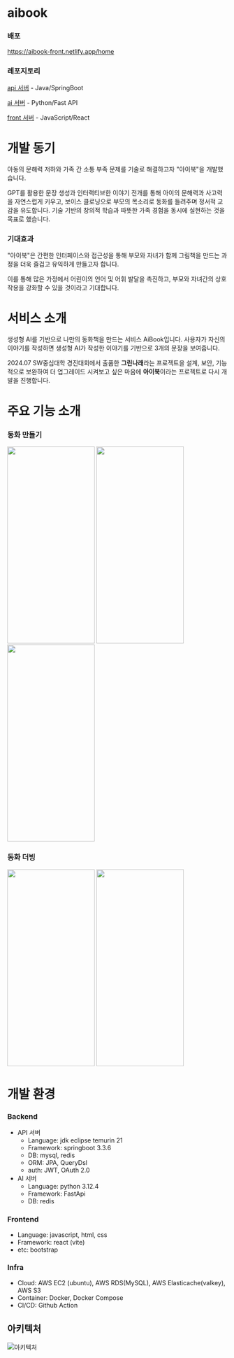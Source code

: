 

# aibook
### 배포 
https://aibook-front.netlify.app/home
### 레포지토리
[api 서버](https://github.com/kkkkimtaehyeon/aibook_api) - Java/SpringBoot

[ai 서버](https://github.com/kkkkimtaehyeon/aibook_ai) - Python/Fast API

[front 서버](https://github.com/kkkkimtaehyeon/aibook_front) - JavaScript/React
# 개발 동기

아동의 문해력 저하와 가족 간 소통 부족 문제를 기술로 해결하고자 
"아이북"을 개발했습니다.

GPT를 활용한 문장 생성과 인터랙티브한 이야기 전개를 통해 아이의 
문해력과 사고력을 자연스럽게 키우고, 보이스 클로닝으로 부모의 목소리로 동화를 들려주며 정서적 교감을 유도합니다.
기술 기반의 창의적 학습과 따뜻한 가족 경험을 동시에 실현하는 것을 목표로 했습니다.

### 기대효과

"아이북"은 간편한 인터페이스와 접근성을 통해 부모와 자녀가 함께 그림책을 만드는 과정을 더욱 즐겁고 유익하게 만들고자 합니다. 

이를 통해 많은 가정에서 어린이의 언어 및 어휘 발달을 촉진하고, 부모와 자녀간의 상호작용을 강화할 수 있을 것이라고 기대합니다.

# 서비스 소개
생성형 AI를 기반으로 나만의 동화책을 만드는 서비스 AiBook입니다. 사용자가 자신의 이야기를 작성하면 생성형 AI가 작성한 이야기를 기반으로 3개의 문장을 보여줍니다.

2024.07 SW중심대학 경진대회에서 출품한 **그린나래**라는 프로젝트을 설계, 보안, 기능적으로 보완하여 더 업그레이드 시켜보고 싶은 마음에 **아이북**이라는 프로젝트로 다시 개발을 진행합니다.

# 주요 기능 소개
### 동화 만들기
<img src="https://github.com/user-attachments/assets/307ee4da-149a-445b-b9b0-f9d6ef8e6c07" width="200" height="450"/>
<img src="https://github.com/user-attachments/assets/9074b6e5-79d4-4623-97a8-1c683355d86f" width="200" height="450"/>
<img src="https://github.com/user-attachments/assets/38e0f3dd-2612-43f8-b825-2fd9aba04bb3" width="200" height="450"/>

### 동화 더빙
<img src="https://github.com/user-attachments/assets/4c4c29c8-1357-4633-83f1-753cccfa99ca" width="200" height="450"/>
<img src="https://github.com/user-attachments/assets/ed991fdd-16df-4cc0-92ba-7cfc60c9da83" width="200" height="450"/>


# 개발 환경
### Backend

- API 서버
    - Language: jdk eclipse temurin 21
    - Framework: springboot 3.3.6
    - DB: mysql, redis
    - ORM: JPA, QueryDsl
    - auth:  JWT, OAuth 2.0
- AI 서버
    - Language: python 3.12.4
    - Framework: FastApi
    - DB: redis
### Frontend
- Language: javascript, html, css
- Framework: react (vite)
- etc: bootstrap

### Infra
- Cloud: AWS EC2 (ubuntu), AWS RDS(MySQL), AWS Elasticache(valkey), AWS S3
- Container: Docker, Docker Compose
- CI/CD: Github Action

## 아키텍처
![아키텍처](https://github.com/user-attachments/assets/7ded3663-b4ab-4225-9772-753f9f29ace3)

